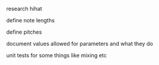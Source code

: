 research hihat

define note lengths

define pitches

document values allowed for parameters and what they do

unit tests for some things like mixing etc
